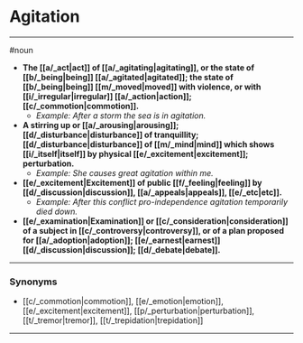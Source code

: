 # Agitation
---
#noun
- **The [[a/_act|act]] of [[a/_agitating|agitating]], or the state of [[b/_being|being]] [[a/_agitated|agitated]]; the state of [[b/_being|being]] [[m/_moved|moved]] with violence, or with [[i/_irregular|irregular]] [[a/_action|action]]; [[c/_commotion|commotion]].**
	- _Example: After a storm the sea is in agitation._
- **A stirring up or [[a/_arousing|arousing]]; [[d/_disturbance|disturbance]] of tranquillity; [[d/_disturbance|disturbance]] of [[m/_mind|mind]] which shows [[i/_itself|itself]] by physical [[e/_excitement|excitement]]; perturbation.**
	- _Example: She causes great agitation within me._
- **[[e/_excitement|Excitement]] of public [[f/_feeling|feeling]] by [[d/_discussion|discussion]], [[a/_appeals|appeals]], [[e/_etc|etc]].**
	- _Example: After this conflict pro-independence agitation temporarily died down._
- **[[e/_examination|Examination]] or [[c/_consideration|consideration]] of a subject in [[c/_controversy|controversy]], or of a plan proposed for [[a/_adoption|adoption]]; [[e/_earnest|earnest]] [[d/_discussion|discussion]]; [[d/_debate|debate]].**
---
### Synonyms
- [[c/_commotion|commotion]], [[e/_emotion|emotion]], [[e/_excitement|excitement]], [[p/_perturbation|perturbation]], [[t/_tremor|tremor]], [[t/_trepidation|trepidation]]
---
